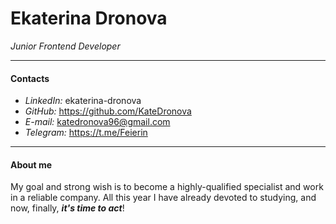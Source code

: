 # Ekaterina Dronova

*Junior Frontend Developer*

---

#### Contacts

- *LinkedIn:* ekaterina-dronova
- *GitHub:* https://github.com/KateDronova
- *E-mail:* katedronova96@gmail.com
- *Telegram:* https://t.me/Feierin

---

#### About me

My goal and strong wish is to become a highly-qualified specialist and work in a reliable company.
All this year I have already devoted to studying, and now, finally, ***it's time to act***!